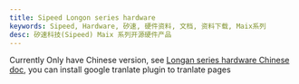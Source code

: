 ```yaml
---
title: Sipeed Longon series hardware
keywords: Sipeed, Hardware, 矽速, 硬件资料, 文档, 资料下载, Maix系列
desc: 矽速科技(Sipeed) Maix 系列开源硬件产品
---
```



Currently Only have Chinese version, see [Longan series hardware Chinese doc](/hardware/zh/longan/index.html), you can install google tranlate plugin to tranlate pages